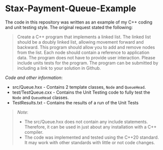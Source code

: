 # Stax-Payment-Queue-Example

The code in this repository was written as an example of my C++ coding and unit testing style.  The original request stated the following:

> Create a C++ program that implements a linked list. The linked list should be a doubly linked list, allowing movement forward and backward. This program should allow you to add and remove nodes from the list. Each node should contain a reference to application data. The program does not have to provide user interaction. Please include units tests for the program. The program can be submitted by including a link to your solution in Github.

*Code and other information*:

* src/Queue.hxx - Contains 2 template classes, `Node` and `QueueHead`.
* test/TestQueue.cxx - Contains the Unit Testing code to fully test the `Node` and `QueueHead` classes.
* TestResults.txt - Contains the results of a run of the Unit Tests

> *Note*:
> * The src/Queue.hxx does not contain any include statements.  Therefore, it can be used in just about any installation with a C++ compiler.
> * The code was implemented and tested using the C++20 standard.  It may work with other standards with little or not code changes.